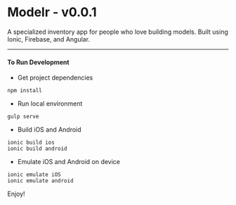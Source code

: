 # Modelr - v0.0.1

A specialized inventory app for people who love building models. Built using Ionic, Firebase, and Angular.

---

#### To Run Development

* Get project dependencies
```
npm install
```

* Run local environment
```
gulp serve
```

* Build iOS and Android
```
ionic build ios
ionic build android
```

* Emulate iOS and Android on device
```
ionic emulate iOS
ionic emulate android
```

Enjoy!
